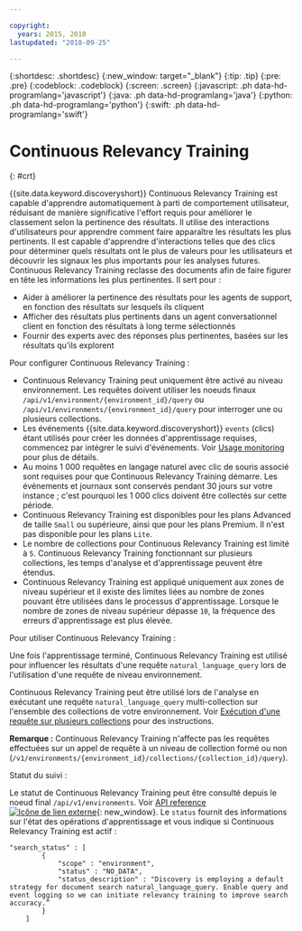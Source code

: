 ```yaml
---

copyright:
  years: 2015, 2018
lastupdated: "2018-09-25"

---
```


{:shortdesc: .shortdesc}
{:new_window: target="_blank"}
{:tip: .tip}
{:pre: .pre}
{:codeblock: .codeblock}
{:screen: .screen}
{:javascript: .ph data-hd-programlang='javascript'}
{:java: .ph data-hd-programlang='java'}
{:python: .ph data-hd-programlang='python'}
{:swift: .ph data-hd-programlang='swift'}

# Continuous Relevancy Training
{: #crt}

{{site.data.keyword.discoveryshort}} Continuous Relevancy Training est capable d'apprendre automatiquement à parti de comportement utilisateur, réduisant de manière significative l'effort requis pour améliorer le classement selon la pertinence des résultats. Il utilise des interactions d'utilisateurs pour apprendre comment faire apparaître les résultats les plus pertinents. Il est capable d'apprendre d'interactions telles que des clics pour déterminer quels résultats ont le plus de valeurs pour les utilisateurs et découvrir les signaux les plus importants pour les analyses futures. Continuous Relevancy Training reclasse des documents afin de faire figurer en tête les informations les plus pertinentes. Il sert pour : 

- Aider à améliorer la pertinence des résultats pour les agents de support, en fonction des résultats sur lesquels ils cliquent
- Afficher des résultats plus pertinents dans un agent conversationnel client en fonction des résultats à long terme sélectionnés 
- Fournir des experts avec des réponses plus pertinentes, basées sur les résultats qu'ils explorent

Pour configurer Continuous Relevancy Training :

- Continuous Relevancy Training peut uniquement être activé au niveau environnement. Les requêtes doivent utiliser les noeuds finaux `/api/v1/environment/{environment_id}/query` ou `/api/v1/environments/{environment_id}/query` pour interroger une ou plusieurs collections.
- Les événements {{site.data.keyword.discoveryshort}} `events` (clics) étant utilisés pour créer les données d'apprentissage requises, commencez par intégrer le suivi d'événements. Voir [Usage monitoring](/docs/services/discovery/feedback.html#usage) pour plus de détails.
- Au moins 1 000 requêtes en langage naturel avec clic de souris associé sont requises pour que Continuous Relevancy Training démarre. Les événements et journaux sont conservés pendant 30 jours sur votre instance ; c'est pourquoi les 1 000 clics doivent être collectés sur cette période.
- Continuous Relevancy Training est disponibles pour les plans Advanced de taille `Small` ou supérieure, ainsi que pour les plans Premium. Il n'est pas disponible pour les plans `Lite`. 
- Le nombre de collections pour Continuous Relevancy Training est limité à `5`. Continuous Relevancy Training fonctionnant sur plusieurs collections, les temps d'analyse et d'apprentissage peuvent être étendus.
- Continuous Relevancy Training est appliqué uniquement aux zones de niveau supérieur et il existe des limites liées au nombre de zones pouvant être utilisées dans le processus d'apprentissage. Lorsque le nombre de zones de niveau supérieur dépasse `10`, la fréquence des erreurs d'apprentissage est plus élevée. 

Pour utiliser Continuous Relevancy Training :

Une fois l'apprentissage terminé, Continuous Relevancy Training est utilisé pour influencer les résultats d'une requête `natural_language_query` lors de l'utilisation d'une requête de niveau environnement. 

Continuous Relevancy Training peut être utilisé lors de l'analyse en exécutant une requête `natural_language_query` multi-collection sur l'ensemble des collections de votre environnement. Voir [Exécution d'une requête sur plusieurs collections](/docs/services/discovery/using.html#multiple-collections) pour des instructions. 

**Remarque :** Continuous Relevancy Training n'affecte pas les requêtes effectuées sur un appel de requête à un niveau de collection formé ou non (`/v1/environments/{environment_id}/collections/{collection_id}/query`).  

Statut du suivi :

Le statut de Continuous Relevancy Training peut être consulté depuis le noeud final `/api/v1/environments`. Voir [API reference ![Icône de lien externe](../../icons/launch-glyph.svg "Icône de lien externe")](https://www.ibm.com/watson/developercloud/discovery/api/v1/curl.html?curl#environments-api){: new_window}. Le `status` fournit des informations sur l'état des opérations d'apprentissage et vous indique si Continuous Relevancy Training est actif :

```
"search_status" : [
        {
            "scope" : "environment",
            "status" : "NO_DATA",
            "status_description" : "Discovery is employing a default strategy for document search natural_language_query. Enable query and event logging so we can initiate relevancy training to improve search accuracy.”
        }
    ]
```
